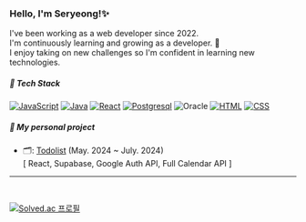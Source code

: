 <div>
  <p><h3>Hello, I'm Seryeong!✨ </h3><p>
  <span>
    I've been working as a web developer since 2022. <br>
    I'm continuously learning and growing as a developer. 🌱 <br>
    I enjoy taking on new challenges so I'm confident in learning new technologies. <br>
  </span>
</div>

<!--
![Anurag's GitHub stats](https://github-readme-stats.vercel.app/api?username=kimseryeong&show_icons=true)

<img height="180em" src="https://github-readme-stats.vercel.app/api?username=kimseryeong&show_icons=true&hide_border=true&&count_private=true&include_all_commits=true" />   ![Top Langs](https://github-readme-stats.vercel.app/api/top-langs/?username=nmdkims&layout=compact&hide_border=true&theme=white)

-->

<div>
  <h5> 📌 Tech Stack </h5>
  <!-- <img src="https://img.shields.io/badge/JavaScript-F7DF1E style=flat&logo=JavaScript&logoColor=white"/>
  <img src="https://img.shields.io/badge/Python-3776AB?style=flat&logo=CSS3&logoColor=white"/>
  <img src="https://img.shields.io/badge/java-007396?style=flat&logo=java&logoColor=white"> 
  <img src="https://img.shields.io/badge/HTML-E34F26?style=flat&logo=HTML5&logoColor=white"/>
  <img src="https://img.shields.io/badge/CSS-1572B6?style=flat&logo=CSS3&logoColor=white"/>
  <img src="https://img.shields.io/badge/MySQL-4479A1?style=flat&logo=MySQL&logoColor=white"/>
  <img src="https://img.shields.io/badge/Oracle-4479A1?style=flat&logo=Oracle&logoColor=#F80000"/>
-->

 [![JavaScript](https://img.shields.io/badge/JavaScript-F7DF1E?style=flat&logo=JavaScript&logoColor=white)](https://developer.mozilla.org/en-US/docs/Web/JavaScript)
[![Java](https://img.shields.io/badge/Java-007396?style=flat&logo=java&logoColor=white)](https://dev.java/)
[![React](https://img.shields.io/badge/React-61DAFB?style=flat&logo=react&logoColor=white)](https://react.dev/)
[![Postgresql](https://img.shields.io/badge/SQL-4479A1?style=flat&logo=postgresql&logoColor=white)](https://www.postgresql.org/)
![Oracle](https://img.shields.io/badge/Oracle-F80000?style=flat&logo=oracle&logoColor=white)
[![HTML](https://img.shields.io/badge/HTML-E34F26?style=flat&logo=html5&logoColor=white)](https://developer.mozilla.org/en-US/docs/Web/HTML)
[![CSS](https://img.shields.io/badge/CSS-1572B6?style=flat&logo=css3&logoColor=white)](https://developer.mozilla.org/en-US/docs/Web/CSS)

</div>  

<div>
  <h5> 📌 My personal project </h5>
  <ul>
    <li>
      <span>🗂️: </span><a href="https://plantodolist.netlify.app/" target="_blank">Todolist</a> 
      (May. 2024 ~ July. 2024) 
       <br>
      [ React, Supabase, Google Auth API, Full Calendar API ]
    </li>
  </ul> 
</div>

<hr>

<br>
<!--   <div align=center>
<h3>📚 Tech Stack 📚</h3>
  <h6> 📌Language </h6>
  <img src="https://img.shields.io/badge/java-007396?style=flat&logo=java&logoColor=white"> 
  <img src="https://img.shields.io/badge/Python-3776AB?style=flat&logo=CSS3&logoColor=white"/>
  <img src="https://img.shields.io/badge/JavaScript-F7DF1E?style=flat&logo=JavaScript&logoColor=white"/> -->
<!--   <img src="https://img.shields.io/badge/jQuery-0769AD?style=flat&logo=jQuery&logoColor=white"/> -->
<!--   <img src="https://img.shields.io/badge/HTML-E34F26?style=flat&logo=HTML5&logoColor=white"/> -->
<!--   <img src="https://img.shields.io/badge/CSS-1572B6?style=flat&logo=CSS3&logoColor=white"/> -->
<!--   <h6> 📌DB </h6>
  <img src="https://img.shields.io/badge/MySQL-4479A1?style=flat&logo=MySQL&logoColor=white"/>
  <br> -->
<!--   <h6> 📌Framework </h6>
  <img src="https://img.shields.io/badge/SpringBoot-6DB33F?style=flat&logo=Spring Boot&logoColor=white"/>
  <img src="https://img.shields.io/badge/BootStrap-7952B3?style=flat&logo=Spring Boot&logoColor=white"/>
  <br> -->
<!--   <h6> 📌형상관리 </h6>
  <img src="https://img.shields.io/badge/Git-F05032?style=flat&logo=Spring Boot&logoColor=white"/>
  <img src="https://img.shields.io/badge/GitHub-181717?style=flat&logo=Spring Boot&logoColor=white"/>
</div>   -->

  [![Solved.ac
  프로필](http://mazassumnida.wtf/api/v2/generate_badge?boj=ksr9505)](https://solved.ac/ksr9505)  


<!--[![Solved.ac Profile](http://mazassumnida.wtf/api/generate_badge?boj=ksr9505)](https://solved.ac/ksr9505)<br/> -->




<!--
**kimseryeong/kimseryeong** is a ✨ _special_ ✨ repository because its `README.md` (this file) appears on your GitHub profile.

Here are some ideas to get you started:

- 🔭 I’m currently working on ...
- 🌱 I’m currently learning ...
- 👯 I’m looking to collaborate on ...
- 🤔 I’m looking for help with ...
- 💬 Ask me about ...
- 📫 How to reach me: ...
- 😄 Pronouns: ...
- ⚡ Fun fact: ...
-->
